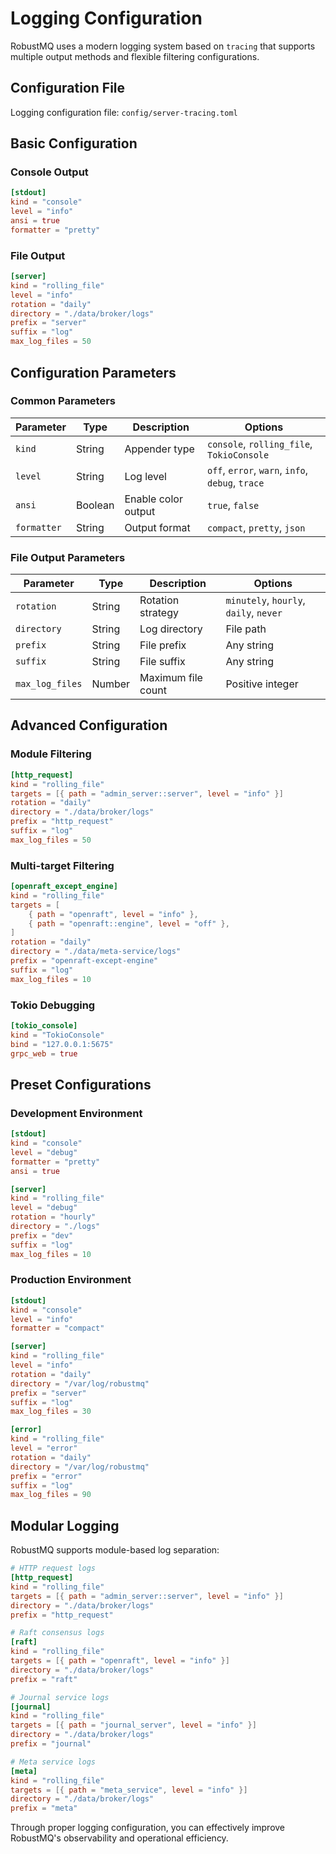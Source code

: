 # Logging Configuration

RobustMQ uses a modern logging system based on `tracing` that supports multiple output methods and flexible filtering configurations.

## Configuration File

Logging configuration file: `config/server-tracing.toml`

## Basic Configuration

### Console Output

```toml
[stdout]
kind = "console"
level = "info"
ansi = true
formatter = "pretty"
```

### File Output

```toml
[server]
kind = "rolling_file"
level = "info"
rotation = "daily"
directory = "./data/broker/logs"
prefix = "server"
suffix = "log"
max_log_files = 50
```

## Configuration Parameters

### Common Parameters

| Parameter | Type | Description | Options |
|-----------|------|-------------|---------|
| `kind` | String | Appender type | `console`, `rolling_file`, `TokioConsole` |
| `level` | String | Log level | `off`, `error`, `warn`, `info`, `debug`, `trace` |
| `ansi` | Boolean | Enable color output | `true`, `false` |
| `formatter` | String | Output format | `compact`, `pretty`, `json` |

### File Output Parameters

| Parameter | Type | Description | Options |
|-----------|------|-------------|---------|
| `rotation` | String | Rotation strategy | `minutely`, `hourly`, `daily`, `never` |
| `directory` | String | Log directory | File path |
| `prefix` | String | File prefix | Any string |
| `suffix` | String | File suffix | Any string |
| `max_log_files` | Number | Maximum file count | Positive integer |

## Advanced Configuration

### Module Filtering

```toml
[http_request]
kind = "rolling_file"
targets = [{ path = "admin_server::server", level = "info" }]
rotation = "daily"
directory = "./data/broker/logs"
prefix = "http_request"
suffix = "log"
max_log_files = 50
```

### Multi-target Filtering

```toml
[openraft_except_engine]
kind = "rolling_file"
targets = [
    { path = "openraft", level = "info" },
    { path = "openraft::engine", level = "off" },
]
rotation = "daily"
directory = "./data/meta-service/logs"
prefix = "openraft-except-engine"
suffix = "log"
max_log_files = 10
```

### Tokio Debugging

```toml
[tokio_console]
kind = "TokioConsole"
bind = "127.0.0.1:5675"
grpc_web = true
```

## Preset Configurations

### Development Environment

```toml
[stdout]
kind = "console"
level = "debug"
formatter = "pretty"
ansi = true

[server]
kind = "rolling_file"
level = "debug"
rotation = "hourly"
directory = "./logs"
prefix = "dev"
suffix = "log"
max_log_files = 10
```

### Production Environment

```toml
[stdout]
kind = "console"
level = "info"
formatter = "compact"

[server]
kind = "rolling_file"
level = "info"
rotation = "daily"
directory = "/var/log/robustmq"
prefix = "server"
suffix = "log"
max_log_files = 30

[error]
kind = "rolling_file"
level = "error"
rotation = "daily"
directory = "/var/log/robustmq"
prefix = "error"
suffix = "log"
max_log_files = 90
```

## Modular Logging

RobustMQ supports module-based log separation:

```toml
# HTTP request logs
[http_request]
kind = "rolling_file"
targets = [{ path = "admin_server::server", level = "info" }]
directory = "./data/broker/logs"
prefix = "http_request"

# Raft consensus logs
[raft]
kind = "rolling_file"
targets = [{ path = "openraft", level = "info" }]
directory = "./data/broker/logs"
prefix = "raft"

# Journal service logs
[journal]
kind = "rolling_file"
targets = [{ path = "journal_server", level = "info" }]
directory = "./data/broker/logs"
prefix = "journal"

# Meta service logs
[meta]
kind = "rolling_file"
targets = [{ path = "meta_service", level = "info" }]
directory = "./data/broker/logs"
prefix = "meta"
```

Through proper logging configuration, you can effectively improve RobustMQ's observability and operational efficiency.
